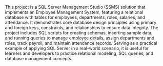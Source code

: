 This project is a SQL Server Management Studio (SSMS) solution that implements an Employee Management System, featuring a relational database with tables for employees, departments, roles, 
salaries, and attendance. It demonstrates core database design principles using primary and foreign keys, constraints, and relationships to ensure data integrity. The project includes SQL 
scripts for creating schemas, inserting sample data, and running queries to manage employee details, assign departments and roles, track payroll, and maintain attendance records. Serving as 
a practical example of applying SQL Server in a real-world scenario, it is useful for learners and developers to practice relational modeling, SQL queries, and database management concepts.
